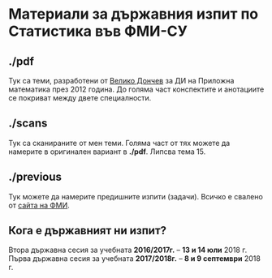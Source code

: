 # Материали за държавния изпит по Статистика във ФМИ-СУ

## ./pdf
Тук са теми, разработени от [Велико Дончев](https://www.fmi.uni-sofia.bg/bg/faculty/veliko-dinkov-donchev) за ДИ на Приложна математика през 2012 година. До голяма част конспектите и анотациите се покриват между двете специалности.

## ./scans
Тук са сканираните от мен теми. Голяма част от тях можете да намерите в оригинален вариант в **./pdf**. Липсва тема 15.

## ./previous
Тук можете да намерите предишните изпити (задачи). Всичко е свалено от [сайта на ФМИ](https://www.fmi.uni-sofia.bg/bg/node/7347).

## Кога е държавният ни изпит?
Втора държавна сесия за учебната **2016/2017г.** – **13 и 14 юли** 2018 г.
Първа държавна сесия за учебната **2017/2018г.** – **8 и 9 септември** 2018 г.
